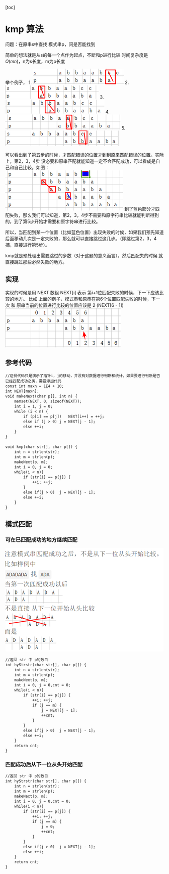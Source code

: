 [toc]

# kmp 算法

问题：在原串s中查找 模式串p，问是否能找到

简单的想法就是从s的每一个点作为起点，不断和p进行比较
时间复杂度是 $O(mn)$，n为s长度，m为p长度

举个例子，
1\. ![1]
2\. ![2]
3\. ![3]
4\. ![4]
5\. ![5]

可以看出到了第五步的时候，才匹配错误的位置才到到原来匹配错误的位置。实际上，第2，3，4步 没必要和原串匹配就能知道一定不会匹配成功，可以看成是自己和自己比较。如图：
![6]
到了蓝色部分才匹配失败，那么我们可以知道，第2，3，4步不需要和原字符串比较就能判断得到的，到了第5步开始才需要和原字符串进行比较。

所以，当匹配到某一个位置（比如蓝色位置）出现失败的时候，如果我们预先知道后面移动几次是一定失败的，那么就可以直接跳过这几步。（即跳过第2，3，4捕，直接进行第5步）。

kmp就是预处理出需要跳过的步数（对于这题的意义而言），然后匹配失的时候 就直接跳过那些必然失败的地方。

## 实现

实现的时候是用 NEXT 数组
NEXT[i] 表示 第i+1位匹配失败的时候，下一下应该比较的地方。
比如 上面的例子，模式串和原串在第6个位置匹配失败的时候，下一次 和 原串当前的位置进行比较的位置应该是 2 (NEXT\[6 - 1])
![7]

## 参考代码

```{cpp}
//这份代码只是演示了指针i，j的移动，并没有对数据进行判断和统计。如果要进行判断是否已经匹配成功之类，需要添加代码
const int maxn = 1E4 + 10;
int NEXT[maxn];
void makeNext(char p[], int n) {
	memset(NEXT, 0, sizeof(NEXT));
	int i = 1, j = 0;
	while (i < n) {
		if (p[i] == p[j])	NEXT[i++] = ++j;
		else if (j > 0)	j = NEXT[j - 1];
		else ++i;
	}
}

void kmp(char str[], char p[]) {
	int n = strlen(str);
	int m = strlen(p);
	makeNext(p, m);
	int i = 0, j = 0;
	while(i < n){
		if (str[i] == p[j]) {
			++i; ++j;
		}
		else if(j > 0)	j = NEXT[j - 1];
		else ++i;
	}
}
```

## 模式匹配

### 可在已匹配成功的地方继续匹配

![8]

```{cpp}
//返回 str 中 p的数目
int hyStrstr(char str[], char p[]) {
	int n = strlen(str);
	int m = strlen(p);
	makeNext(p, m);
	int i = 0, j = 0,cnt = 0;
	while(i < n){
		if (str[i] == p[j]) {
			++i; ++j;
			if (j == m) {
				j = NEXT[j - 1];
				++cnt;
			}
		}
		else if(j > 0)	j = NEXT[j - 1];
		else ++i;
	}
	return cnt;
}
```

### 匹配成功后从下一位从头开始匹配

```{cpp}
//返回 str 中 p的数目
int hyStrstr(char str[], char p[]) {
	int n = strlen(str);
	int m = strlen(p);
	makeNext(p, m);
	int i = 0, j = 0,cnt = 0;
	while(i < n){
		if (str[i] == p[j]) {
			++i; ++j;
			if (j == m) {
				j = 0;
				++cnt;
			}
		}
		else if(j > 0)	j = NEXT[j - 1];
		else ++i;
	}
	return cnt;
}
```

[1]: assets/kmp-97d54.png

[2]: assets/kmp-71fd9.png

[3]: assets/kmp-a7905.png

[4]: assets/kmp-97340.png

[5]: assets/kmp-5b29b.png

[6]: assets/kmp-069e2.png

[7]: assets/kmp-2b4c6.png

[8]: assets/kmp-f392f.png
